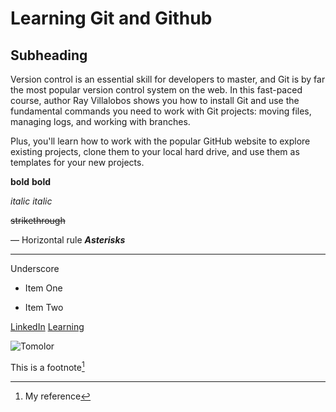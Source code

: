 # Learning Git and Github
## Subheading

Version control is an essential skill for developers to master, and Git is by far the most popular version control system on the web. In this fast-paced course, author Ray Villalobos shows you how to install Git and use the fundamental commands you need to work with Git projects: moving files, managing logs, and working with branches.

Plus, you'll learn how to work with the popular GitHub website to explore existing projects, clone them to your local hard drive, and use them as templates for your new projects.

**bold**
__bold__

*italic*
_italic_

~~strikethrough~~

— 
Horizontal rule
***Asterisks***
___ 
Underscore

- Item One
* Item Two


[LinkedIn]
[Learning][1]

![Tomolor]

This is a footnote[^1]

[^1]: My reference


[linkedin]: https://www.linkedin.com
[1]: https://www.linkedin.com/learning
[Tomolor]: https://pixelprowess.com/i/stargazers/tomolor.png
